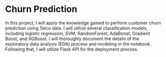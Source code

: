 # Churn Prediction

In this project, I will apply the knowledge gained to perform customer churn prediction using Telco data. I will utilize several classification models, including logistic regression, SVM, RandomForest, AdaBoost, Gradient Boost, and XGBoost. I will thoroughly document the details of the exploratory data analysis (EDA) process and modeling in the notebook. Following that, I will utilize Flask API for the deployment process.
